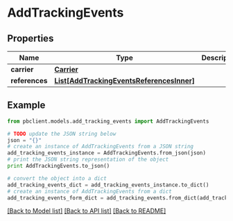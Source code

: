 # AddTrackingEvents


## Properties
Name | Type | Description | Notes
------------ | ------------- | ------------- | -------------
**carrier** | [**Carrier**](Carrier.md) |  | [optional] 
**references** | [**List[AddTrackingEventsReferencesInner]**](AddTrackingEventsReferencesInner.md) |  | [optional] 

## Example

```python
from pbclient.models.add_tracking_events import AddTrackingEvents

# TODO update the JSON string below
json = "{}"
# create an instance of AddTrackingEvents from a JSON string
add_tracking_events_instance = AddTrackingEvents.from_json(json)
# print the JSON string representation of the object
print AddTrackingEvents.to_json()

# convert the object into a dict
add_tracking_events_dict = add_tracking_events_instance.to_dict()
# create an instance of AddTrackingEvents from a dict
add_tracking_events_form_dict = add_tracking_events.from_dict(add_tracking_events_dict)
```
[[Back to Model list]](../README.md#documentation-for-models) [[Back to API list]](../README.md#documentation-for-api-endpoints) [[Back to README]](../README.md)


